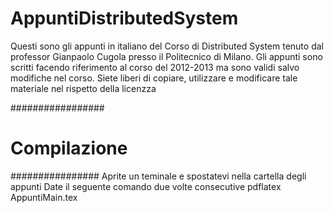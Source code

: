 AppuntiDistributedSystem
========================
Questi sono gli appunti in italiano del Corso di Distributed System tenuto dal professor Gianpaolo Cugola presso il Politecnico di Milano.
Gli appunti sono scritti facendo riferimento al corso del 2012-2013 ma sono validi salvo modifiche nel corso.
Siete liberi di copiare, utilizzare e modificare tale materiale nel rispetto della licenzza

#################
# Compilazione #
################
Aprite un teminale e spostatevi nella cartella degli appunti 
Date il seguente comando due volte consecutive
	pdflatex AppuntiMain.tex
